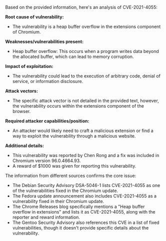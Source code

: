 Based on the provided information, here's an analysis of CVE-2021-4055:

**Root cause of vulnerability:**
- The vulnerability is a heap buffer overflow in the extensions component of Chromium.

**Weaknesses/vulnerabilities present:**
- Heap buffer overflow: This occurs when a program writes data beyond the allocated buffer, which can lead to memory corruption.

**Impact of exploitation:**
- The vulnerability could lead to the execution of arbitrary code, denial of service, or information disclosure.

**Attack vectors:**
- The specific attack vector is not detailed in the provided text, however, the vulnerability occurs within the extensions component of the browser.

**Required attacker capabilities/position:**
- An attacker would likely need to craft a malicious extension or find a way to exploit the vulnerability through a malicious website.

**Additional details:**
- This vulnerability was reported by Chen Rong and a fix was included in Chromium version 96.0.4664.93.
- A reward of $1000 was given for reporting this vulnerability.

The information from different sources confirms the core issue:
- The Debian Security Advisory DSA-5046-1 lists CVE-2021-4055 as one of the vulnerabilities fixed in the Chromium update.
- The Fedora update announcement also includes CVE-2021-4055 as a vulnerability fixed in their Chromium update.
- The Chrome Releases blog specifically mentions a "Heap buffer overflow in extensions" and lists it as CVE-2021-4055, along with the reporter and reward information.
- The Gentoo Security Advisory also references this CVE in a list of fixed vulnerabilities, though it doesn't provide specific details about the vulnerability.